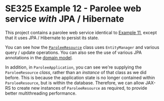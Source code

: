 # SE325 Example 12 - Parolee web service *with* JPA / Hibernate
This project contains a parolee web service identical to [Example 11](../example-11-parolee-nojpa), except that it uses JPA / Hibernate to persist its state.

You can see how the [`ParoleeResource`](./se325-example-12-web-service/src/main/java/se325/example12/parolee/services/ParoleeResource.java) class uses `EntityManager` and various query / update operations. You can also see the use of various JPA annotations in the [domain model](./se325-example-12-domain-model).

In addition, in `ParoleeApplication`, you can see we're supplying the `ParoleeResource` *class*, rather than an *instance* of that class as we did before. This is because the application state is no longer contained within `ParoleeResource`, but is within the database. Therefore, we can allow JAX-RS to create new instances of `ParoleeResource` as required, to provide better multithreading performance.